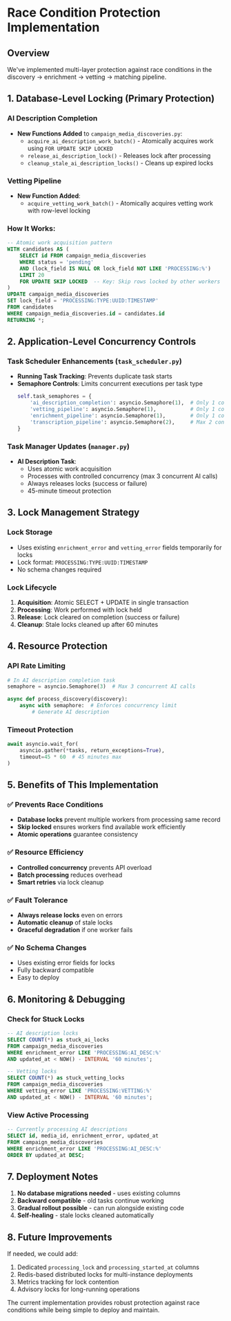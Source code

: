 # Race Condition Protection Implementation

## Overview
We've implemented multi-layer protection against race conditions in the discovery → enrichment → vetting → matching pipeline.

## 1. Database-Level Locking (Primary Protection)

### AI Description Completion
- **New Functions Added** to `campaign_media_discoveries.py`:
  - `acquire_ai_description_work_batch()` - Atomically acquires work using `FOR UPDATE SKIP LOCKED`
  - `release_ai_description_lock()` - Releases lock after processing
  - `cleanup_stale_ai_description_locks()` - Cleans up expired locks

### Vetting Pipeline
- **New Function Added**:
  - `acquire_vetting_work_batch()` - Atomically acquires vetting work with row-level locking

### How It Works:
```sql
-- Atomic work acquisition pattern
WITH candidates AS (
    SELECT id FROM campaign_media_discoveries
    WHERE status = 'pending'
    AND (lock_field IS NULL OR lock_field NOT LIKE 'PROCESSING:%')
    LIMIT 20
    FOR UPDATE SKIP LOCKED  -- Key: Skip rows locked by other workers
)
UPDATE campaign_media_discoveries
SET lock_field = 'PROCESSING:TYPE:UUID:TIMESTAMP'
FROM candidates
WHERE campaign_media_discoveries.id = candidates.id
RETURNING *;
```

## 2. Application-Level Concurrency Controls

### Task Scheduler Enhancements (`task_scheduler.py`)
- **Running Task Tracking**: Prevents duplicate task starts
- **Semaphore Controls**: Limits concurrent executions per task type
  ```python
  self.task_semaphores = {
      'ai_description_completion': asyncio.Semaphore(1),  # Only 1 concurrent
      'vetting_pipeline': asyncio.Semaphore(1),           # Only 1 concurrent
      'enrichment_pipeline': asyncio.Semaphore(1),        # Only 1 concurrent
      'transcription_pipeline': asyncio.Semaphore(2),     # Max 2 concurrent
  }
  ```

### Task Manager Updates (`manager.py`)
- **AI Description Task**: 
  - Uses atomic work acquisition
  - Processes with controlled concurrency (max 3 concurrent AI calls)
  - Always releases locks (success or failure)
  - 45-minute timeout protection

## 3. Lock Management Strategy

### Lock Storage
- Uses existing `enrichment_error` and `vetting_error` fields temporarily for locks
- Lock format: `PROCESSING:TYPE:UUID:TIMESTAMP`
- No schema changes required

### Lock Lifecycle
1. **Acquisition**: Atomic SELECT + UPDATE in single transaction
2. **Processing**: Work performed with lock held
3. **Release**: Lock cleared on completion (success or failure)
4. **Cleanup**: Stale locks cleaned up after 60 minutes

## 4. Resource Protection

### API Rate Limiting
```python
# In AI description completion task
semaphore = asyncio.Semaphore(3)  # Max 3 concurrent AI calls

async def process_discovery(discovery):
    async with semaphore:  # Enforces concurrency limit
        # Generate AI description
```

### Timeout Protection
```python
await asyncio.wait_for(
    asyncio.gather(*tasks, return_exceptions=True),
    timeout=45 * 60  # 45 minutes max
)
```

## 5. Benefits of This Implementation

### ✅ Prevents Race Conditions
- **Database locks** prevent multiple workers from processing same record
- **Skip locked** ensures workers find available work efficiently
- **Atomic operations** guarantee consistency

### ✅ Resource Efficiency
- **Controlled concurrency** prevents API overload
- **Batch processing** reduces overhead
- **Smart retries** via lock cleanup

### ✅ Fault Tolerance
- **Always release locks** even on errors
- **Automatic cleanup** of stale locks
- **Graceful degradation** if one worker fails

### ✅ No Schema Changes
- Uses existing error fields for locks
- Fully backward compatible
- Easy to deploy

## 6. Monitoring & Debugging

### Check for Stuck Locks
```sql
-- AI description locks
SELECT COUNT(*) as stuck_ai_locks
FROM campaign_media_discoveries
WHERE enrichment_error LIKE 'PROCESSING:AI_DESC:%'
AND updated_at < NOW() - INTERVAL '60 minutes';

-- Vetting locks
SELECT COUNT(*) as stuck_vetting_locks
FROM campaign_media_discoveries
WHERE vetting_error LIKE 'PROCESSING:VETTING:%'
AND updated_at < NOW() - INTERVAL '60 minutes';
```

### View Active Processing
```sql
-- Currently processing AI descriptions
SELECT id, media_id, enrichment_error, updated_at
FROM campaign_media_discoveries
WHERE enrichment_error LIKE 'PROCESSING:AI_DESC:%'
ORDER BY updated_at DESC;
```

## 7. Deployment Notes

1. **No database migrations needed** - uses existing columns
2. **Backward compatible** - old tasks continue working
3. **Gradual rollout possible** - can run alongside existing code
4. **Self-healing** - stale locks cleaned automatically

## 8. Future Improvements

If needed, we could add:
1. Dedicated `processing_lock` and `processing_started_at` columns
2. Redis-based distributed locks for multi-instance deployments
3. Metrics tracking for lock contention
4. Advisory locks for long-running operations

The current implementation provides robust protection against race conditions while being simple to deploy and maintain.